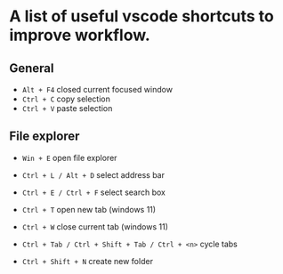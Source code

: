 # A list of useful vscode shortcuts to improve workflow.

## General

- `Alt + F4` closed current focused window
- `Ctrl + C` copy selection
- `Ctrl + V` paste selection

## File explorer

- `Win + E` open file explorer
- `Ctrl + L / Alt + D` select address bar
- `Ctrl + E / Ctrl + F` select search box
- `Ctrl + T` open new tab (windows 11)
- `Ctrl + W` close current tab (windows 11)
- `Ctrl + Tab / Ctrl + Shift + Tab / Ctrl + <n>` cycle tabs

- `Ctrl + Shift + N` create new folder